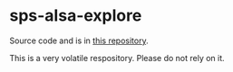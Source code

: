 # sps-alsa-explore

Source code and is in [this repository](https://github.com/mikebrady/sps-alsa-explore).

This is a very volatile respository. Please do not rely on it.

